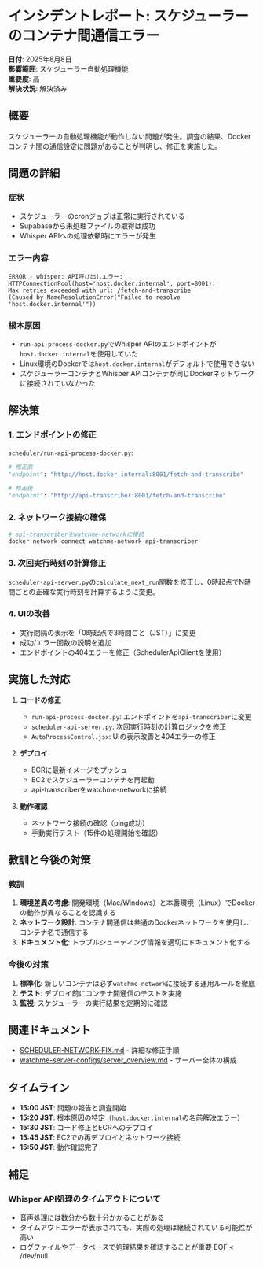 # インシデントレポート: スケジューラーのコンテナ間通信エラー

**日付**: 2025年8月8日  
**影響範囲**: スケジューラー自動処理機能  
**重要度**: 高  
**解決状況**: 解決済み

## 概要

スケジューラーの自動処理機能が動作しない問題が発生。調査の結果、Dockerコンテナ間の通信設定に問題があることが判明し、修正を実施した。

## 問題の詳細

### 症状
- スケジューラーのcronジョブは正常に実行されている
- Supabaseから未処理ファイルの取得は成功
- Whisper APIへの処理依頼時にエラーが発生

### エラー内容
```
ERROR - whisper: API呼び出しエラー: HTTPConnectionPool(host='host.docker.internal', port=8001): 
Max retries exceeded with url: /fetch-and-transcribe 
(Caused by NameResolutionError("Failed to resolve 'host.docker.internal'"))
```

### 根本原因
- `run-api-process-docker.py`でWhisper APIのエンドポイントが`host.docker.internal`を使用していた
- Linux環境のDockerでは`host.docker.internal`がデフォルトで使用できない
- スケジューラーコンテナとWhisper APIコンテナが同じDockerネットワークに接続されていなかった

## 解決策

### 1. エンドポイントの修正
`scheduler/run-api-process-docker.py`:
```python
# 修正前
"endpoint": "http://host.docker.internal:8001/fetch-and-transcribe"

# 修正後
"endpoint": "http://api-transcriber:8001/fetch-and-transcribe"
```

### 2. ネットワーク接続の確保
```bash
# api-transcriberをwatchme-networkに接続
docker network connect watchme-network api-transcriber
```

### 3. 次回実行時刻の計算修正
`scheduler-api-server.py`の`calculate_next_run`関数を修正し、0時起点でN時間ごとの正確な実行時刻を計算するように変更。

### 4. UIの改善
- 実行間隔の表示を「0時起点で3時間ごと（JST）」に変更
- 成功/エラー回数の説明を追加
- エンドポイントの404エラーを修正（SchedulerApiClientを使用）

## 実施した対応

1. **コードの修正**
   - `run-api-process-docker.py`: エンドポイントを`api-transcriber`に変更
   - `scheduler-api-server.py`: 次回実行時刻の計算ロジックを修正
   - `AutoProcessControl.jsx`: UIの表示改善と404エラーの修正

2. **デプロイ**
   - ECRに最新イメージをプッシュ
   - EC2でスケジューラーコンテナを再起動
   - api-transcriberをwatchme-networkに接続

3. **動作確認**
   - ネットワーク接続の確認（ping成功）
   - 手動実行テスト（15件の処理開始を確認）

## 教訓と今後の対策

### 教訓
1. **環境差異の考慮**: 開発環境（Mac/Windows）と本番環境（Linux）でDockerの動作が異なることを認識する
2. **ネットワーク設計**: コンテナ間通信は共通のDockerネットワークを使用し、コンテナ名で通信する
3. **ドキュメント化**: トラブルシューティング情報を適切にドキュメント化する

### 今後の対策
1. **標準化**: 新しいコンテナは必ず`watchme-network`に接続する運用ルールを徹底
2. **テスト**: デプロイ前にコンテナ間通信のテストを実施
3. **監視**: スケジューラーの実行結果を定期的に確認

## 関連ドキュメント

- [SCHEDULER-NETWORK-FIX.md](../../SCHEDULER-NETWORK-FIX.md) - 詳細な修正手順
- [watchme-server-configs/server_overview.md](https://github.com/matsumotokaya/watchme-server-configs/blob/main/server_overview.md) - サーバー全体の構成

## タイムライン

- **15:00 JST**: 問題の報告と調査開始
- **15:20 JST**: 根本原因の特定（`host.docker.internal`の名前解決エラー）
- **15:30 JST**: コード修正とECRへのデプロイ
- **15:45 JST**: EC2での再デプロイとネットワーク接続
- **15:50 JST**: 動作確認完了

## 補足

### Whisper API処理のタイムアウトについて
- 音声処理には数分から数十分かかることがある
- タイムアウトエラーが表示されても、実際の処理は継続されている可能性が高い
- ログファイルやデータベースで処理結果を確認することが重要
EOF < /dev/null